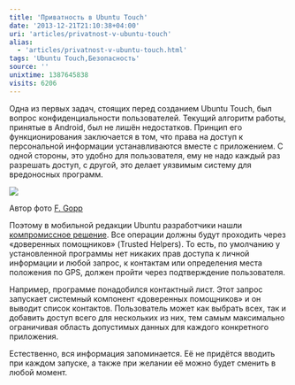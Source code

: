 ```yaml
---
title: 'Приватность в Ubuntu Touch'
date: '2013-12-21T21:10:38+04:00'
uri: 'articles/privatnost-v-ubuntu-touch'
alias: 
  - 'articles/privatnost-v-ubuntu-touch.html'
tags: 'Ubuntu Touch,Безопасность'
source: ''
unixtime: 1387645838
visits: 6206
---
```

Одна из первых задач, стоящих перед созданием Ubuntu Touch, был вопрос конфиденциальности пользователей. Текущий алгоритм работы, принятые в Android, был не лишён недостатков. Принцип его функционирования заключается в том, что права на доступ к персональной информации устанавливаются вместе с приложением. С одной стороны, это удобно для пользователя, ему не надо каждый раз разрешать доступ, с другой, это делает уязвимым систему для вредоносных программ.

[![](img/2013/12/21/21-00/8205615615.jpg)](img/2013/12/21/21-00/8205615615.jpg)

<figcaption>Автор фото <a href="http://www.flickr.com/photos/goflo/">F. Gopp</a></figcaption>

Поэтому в мобильной редакции Ubuntu разработчики нашли [компромиссное решение](http://mdeslaur.blogspot.ru/2013/12/ubuntu-touch-and-user-privacy.html). Все операции должны будут проходить через «доверенных помощников» (Trusted Helpers). То есть, по умолчанию у установленной программы нет никаких прав доступа к личной информации и любой запрос, к контактам или определения места положения по GPS, должен пройти через подтверждение пользователя.

Например, программе понадобился контактный лист. Этот запрос запускает системный компонент «доверенных помощников» и он выводит список контактов. Пользователь может как выбрать всех, так и добавить доступ всего для нескольких из них, тем самым максимально ограничивая область допустимых данных для каждого конкретного приложения.

Естественно, вся информация запоминается. Её не придётся вводить при каждом запуске, а также при желании её можно будет сменить в любой момент.
